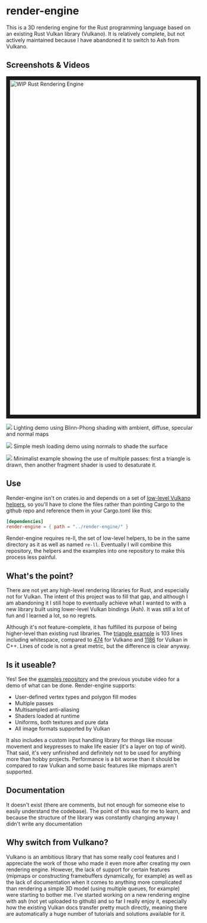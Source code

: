 # render-engine

This is a 3D rendering engine for the Rust programming language based on an existing Rust Vulkan library (Vulkano). It is relatively complete, but not actively maintained because I have abandoned it to switch to Ash from Vulkano.

## Screenshots & Videos
<a href="http://www.youtube.com/watch?feature=player_embedded&v=UrnSCpf_yw0" target="_blank"><img src="http://img.youtube.com/vi/UrnSCpf_yw0/0.jpg" alt="WIP Rust Rendering Engine" width="1600" height="900" border="10" /></a>

![](https://raw.githubusercontent.com/cynic64/tests-render-engine/master/screenshots/lighting.png)
Lighting demo using Blinn-Phong shading with ambient, diffuse, specular and normal maps

![](https://raw.githubusercontent.com/cynic64/tests-render-engine/master/screenshots/base.png)
Simple mesh loading demo using normals to shade the surface

![](https://raw.githubusercontent.com/cynic64/tests-render-engine/master/screenshots/multipass.png)
Minimalist example showing the use of multiple passes: first a triangle is drawn, then another fragment shader is used to desaturate it.

## Use
Render-engine isn't on crates.io and depends on a set of [low-level Vulkano helpers](https://github.com/cynic64/re-ll), so you'll have to clone the files rather than pointing Cargo to the github repo and reference them in your Cargo.toml like this:
```toml
[dependencies]
render-engine = { path = "../render-engine/" }
```

Render-engine requires re-ll, the set of low-level helpers, to be in the same directory as it as well as named `re-ll`. Eventually I will combine this repository, the helpers and the examples into one repository to make this process less painful.

## What's the point?
There are not yet any high-level rendering libraries for Rust, and especially not for Vulkan. The intent of this project was to fill that gap, and although I am abandoning it I still hope to eventually achieve what I wanted to with a new library built using lower-level Vulkan bindings (Ash). It was still a lot of fun and I learned a lot, so no regrets.

Although it's not feature-complete, it has fulfilled its purpose of being higher-level than existing rust libraries. The [triangle example](https://github.com/cynic64/tests-render-engine/blob/master/src/bin/triangle.rs) is 103 lines including whitespace, compared to [474](https://github.com/vulkano-rs/vulkano-examples/blob/master/src/bin/triangle.rs) for Vulkano and [1186](https://github.com/SaschaWillems/Vulkan/blob/master/examples/triangle/triangle.cpp) for Vulkan in C++. Lines of code is not a great metric, but the difference is clear anyway.

## Is it useable?
Yes! See the [examples repository](https://github.com/cynic64/tests-render-engine) and the previous youtube video for a demo of what can be done. Render-engine supports:
  - User-defined vertex types and polygon fill modes
  - Multiple passes
  - Multisampled anti-aliasing
  - Shaders loaded at runtime
  - Uniforms, both textures and pure data
  - All image formats supported by Vulkan

It also includes a custom input handling library for things like mouse movement and keypresses to make life easier (it's a layer on top of winit).
That said, it's very unfinished and definitely not to be used for anything more than hobby projects. Performance is a bit worse than it should be compared to raw Vulkan and some basic features like mipmaps aren't supported.

## Documentation
It doesn't exist (there are comments, but not enough for someone else to easily understand the codebase). The point of this was for me to learn, and because the structure of the library was constantly changing anyway I didn't write any documentation

## Why switch from Vulkano?
Vulkano is an ambitious library that has some really cool features and I appreciate the work of those who made it even more after creating my own rendering engine. However, the lack of support for certain features (mipmaps or constructing framebuffers dynamically, for example) as well as the lack of documentation when it comes to anything more complicated than rendering a simple 3D model (using multiple queues, for example) were starting to bother me.
I've started working on a new rendering engine with ash (not yet uploaded to github) and so far I really enjoy it, especially how the existing Vulkan docs transfer pretty much directly, meaning there are automatically a huge number of tutorials and solutions available for it.
